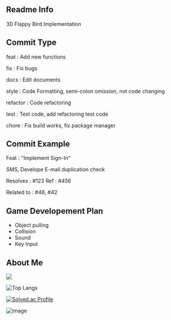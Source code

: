 ## Readme Info

3D Flappy Bird Implementation

## Commit Type

feat : Add new functions

fix : Fix bugs

docs : Edit documents

style : Code Formatting, semi-colon omission, not code changing

refactor : Code refactoring

test : Test code, add refactoring test code

chore : Fix build works, fix package manager

## Commit Example

Feat : "Implement Sign-In"

SMS, Develope E-mail duplication check

Resolves : \#123
Ref : \#456

Related to : \#48, \#42

## Game Developement Plan

- Object pulling
- Collision
- Sound
- Key Input

## About Me
<picture>
  <source
    srcset="https://github-readme-stats.vercel.app/api?username=KangminLeo&show_icons=true&theme=dark"
    media="(prefers-color-scheme: dark)"
  />
  <source
    srcset="https://github-readme-stats.vercel.app/api?username=KangminLeo&show_icons=true"
    media="(prefers-color-scheme: light), (prefers-color-scheme: no-preference)"
  />
  <img src="https://github-readme-stats.vercel.app/api?username=KangminLeo&show_icons=true" />
</picture>



![Top Langs](https://github-readme-stats.vercel.app/api/top-langs/?username=KangminLeo&hide_progress=true)

[![Solved.ac Profile](http://mazassumnida.wtf/api/generate_badge?boj=minrifle)](https://solved.ac/profile/minrifle)<br/>

![image](https://github.com/kangminLeo/GitTestProject/assets/98065922/857d5249-6ed8-4f40-adb2-0c18d1addab2)


